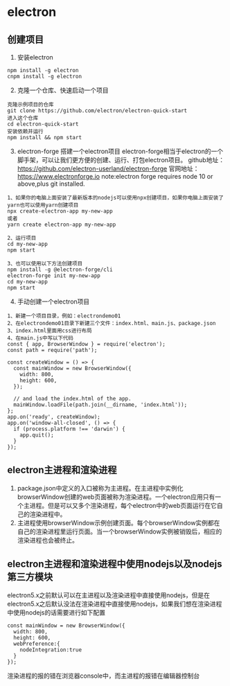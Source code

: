 # electron
## 创建项目
1. 安装electron

```
npm install -g electron
cnpm install -g electron
```

2. 克隆一个仓库、快速启动一个项目

```
克隆示例项目的仓库
git clone https://github.com/electron/electron-quick-start
进入这个仓库
cd electron-quick-start
安装依赖并运行
npm install && npm start
```

3. electron-forge 搭建一个electron项目
electron-forge相当于electron的一个脚手架，可以让我们更方便的创建、运行、打包electron项目。
github地址：https://github.com/electron-userland/electron-forge
官网地址：https://www.electronforge.io
note:electron forge requires node 10 or above,plus git installed.

```
1、如果你的电脑上面安装了最新版本的nodejs可以使用npx创建项目，如果你电脑上面安装了yarn也可以使用yarn创建项目
npx create-electron-app my-new-app
或者
yarn create electron-app my-new-app

2、运行项目
cd my-new-app
npm start

3、也可以使用以下方法创建项目
npm install -g @electron-forge/cli
electron-forge init my-new-app
cd my-new-app
npm start
```

4. 手动创建一个electron项目

```
1、新建一个项目目录，例如：electrondemo01
2、在electrondemo01目录下新建三个文件：index.html、main.js、package.json
3、index.html里面用css进行布局
4、在main.js中写以下代码
const { app, BrowserWindow } = require('electron');
const path = require('path');

const createWindow = () => {
  const mainWindow = new BrowserWindow({
    width: 800,
    height: 600,
  });

  // and load the index.html of the app.
  mainWindow.loadFile(path.join(__dirname, 'index.html'));
};
app.on('ready', createWindow);
app.on('window-all-closed', () => {
  if (process.platform !== 'darwin') {
    app.quit();
  }
});

```

## electron主进程和渲染进程
1. package.json中定义的入口被称为主进程。在主进程中实例化browserWindow创建的web页面被称为渲染进程。一个electron应用只有一个主进程。但是可以又多个渲染进程，每个electron中的web页面运行在它自己的渲染进程中。
2. 主进程使用browserWindow示例创建页面。每个browserWindow实例都在自己的渲染进程里运行页面。当一个browserWindow实例被销毁后，相应的渲染进程也会被终止。

## electron主进程和渲染进程中使用nodejs以及nodejs第三方模块
electron5.x之前默认可以在主进程以及渲染进程中直接使用nodejs，但是在electron5.x之后默认没法在渲染进程中直接使用nodejs，如果我们想在渲染进程中使用nodejs的话需要进行如下配置

```
const mainWindow = new BrowserWindow({
  width: 800,
  height: 600,
  webPreference:{
    nodeIntegration:true
  }
});
```
渲染进程的报的错在浏览器console中，而主进程的报错在编辑器控制台
